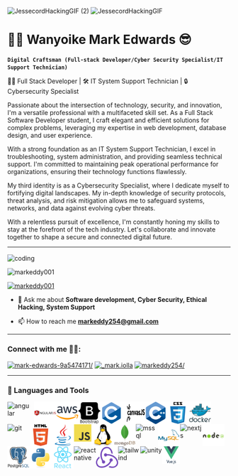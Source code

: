 <!-- **MarkEddy001/MarkEddy001** is a ✨ _special_ ✨ repository because its `README.md` (this file) appears on your GitHub profile. -->
![JessecordHackingGIF (2)](https://github.com/MarkEddy001/MarkEddy001/assets/57659295/e9b3370f-6c10-4792-85e9-485842c72167)
![JessecordHackingGIF](https://github.com/MarkEddy001/MarkEddy001/assets/57659295/bc0c02db-b694-4ea9-b68b-8072773cd349)

# 🏄‍♂️ Wanyoike Mark Edwards 😎

**`Digital Craftsman (Full-stack Developer/Cyber Security Specialist/IT Support Technician)`**

👨‍💻 Full Stack Developer | 🛠️ IT System Support Technician | 🔒 Cybersecurity Specialist

  Passionate about the intersection of technology, security, and innovation, I'm a versatile professional with a multifaceted skill set. As a Full Stack Software Developer student, I craft elegant and efficient solutions for complex problems, leveraging my expertise in web development, database design, and user experience.

 With a strong foundation as an IT System Support Technician, I excel in troubleshooting, system administration, and providing seamless technical support. I'm committed to maintaining peak operational performance for organizations, ensuring their technology functions flawlessly.

 My third identity is as a Cybersecurity Specialist, where I dedicate myself to fortifying digital landscapes. My in-depth knowledge of security protocols, threat analysis, and risk mitigation allows me to safeguard systems, networks, and data against evolving cyber threats.

 With a relentless pursuit of excellence, I'm constantly honing my skills to stay at the forefront of the tech industry. Let's collaborate and innovate together to shape a secure and connected digital future.

---

<img align="center" alt="coding" width="400" src="https://raw.githubusercontent.com/punitkmryh/punitkmryh/master/Developer.gif">
<p align="left"> <img src="https://komarev.com/ghpvc/?username=markeddy001&label=Profile%20views&color=0e75b6&style=flat" alt="markeddy001" /> </p>

<p align="left"> <a href="https://github.com/ryo-ma/github-profile-trophy"><img src="https://github-profile-trophy.vercel.app/?username=markeddy001" alt="markeddy001" /></a> </p>

- 💬 Ask me about **Software development, Cyber Security, Ethical Hacking, System Support**

- 📫 How to reach me **markeddy254@gmail.com**

---

<h3 align="left">Connect with me 📲😊:</h3>
<p align="left">
<a href="https://linkedin.com/in/mark-edwards-9a5474171/" target="blank"><img align="center" src="https://raw.githubusercontent.com/rahuldkjain/github-profile-readme-generator/master/src/images/icons/Social/linked-in-alt.svg" alt="mark-edwards-9a5474171/" height="30" width="40" /></a>
<a href="https://instagram.com/_mark.iolla" target="blank"><img align="center" src="https://raw.githubusercontent.com/rahuldkjain/github-profile-readme-generator/master/src/images/icons/Social/instagram.svg" alt="_mark.iolla" height="30" width="40" /></a>
<a href="https://www.leetcode.com/markeddy254/" target="blank"><img align="center" src="https://raw.githubusercontent.com/rahuldkjain/github-profile-readme-generator/master/src/images/icons/Social/leet-code.svg" alt="markeddy254/" height="30" width="40" /></a>
</p>

---

### 🧰 Languages and Tools

<img align="left" alt="angular" width="50" style="padding-right:10px;"
src="https://angular.io/assets/images/logos/angular/angular.svg"/>
<img align="left" alt="angularjs" width="50" height="50" src="https://raw.githubusercontent.com/devicons/devicon/master/icons/angularjs/angularjs-original-wordmark.svg"/>
<img align="left" alt="aws" width="50" height="50" src="https://raw.githubusercontent.com/devicons/devicon/master/icons/amazonwebservices/amazonwebservices-original-wordmark.svg"/>
<img align="left" alt="bootstrap" width="50" height="50" src="https://raw.githubusercontent.com/devicons/devicon/master/icons/bootstrap/bootstrap-plain-wordmark.svg"/>
<img align="left" alt="c" width="50" height="50" src="https://raw.githubusercontent.com/devicons/devicon/master/icons/c/c-original.svg"/>
<img align="left" alt="canvasjs" width="50" height="50" src="https://raw.githubusercontent.com/Hardik0307/Hardik0307/master/assets/canvasjs-charts.svg"/>
<img align="left" alt="cplusplus" width="50" height="50" src="https://raw.githubusercontent.com/devicons/devicon/master/icons/cplusplus/cplusplus-original.svg"/>
<img align="left" alt="css3" width="50" height="50" src="https://raw.githubusercontent.com/devicons/devicon/master/icons/css3/css3-original-wordmark.svg"/>
<img align="left" alt="docker" width="50" height="50" src="https://raw.githubusercontent.com/devicons/devicon/master/icons/docker/docker-original-wordmark.svg"/>
<img align="left" alt="git" width="50" height="50" src="https://www.vectorlogo.zone/logos/git-scm/git-scm-icon.svg"/>
<img align="left" alt="html5" width="50" height="50" src="https://raw.githubusercontent.com/devicons/devicon/master/icons/html5/html5-original-wordmark.svg"/>
<img align="left" alt="java" width="50" height="50" src="https://raw.githubusercontent.com/devicons/devicon/master/icons/java/java-original.svg"/>
<img align="left" alt="javascript" width="40" height="40" src="https://raw.githubusercontent.com/devicons/devicon/master/icons/javascript/javascript-original.svg"/>
<img align="left" alt="linux" width="50" height="50" src="https://raw.githubusercontent.com/devicons/devicon/master/icons/linux/linux-original.svg"/>
<img align="left" alt="mongodb" width="50" height="50" src="https://raw.githubusercontent.com/devicons/devicon/master/icons/mongodb/mongodb-original-wordmark.svg"/>
<img align="left" alt="mssql" width="50" height="50" src="https://www.svgrepo.com/show/303229/microsoft-sql-server-logo.svg"/>
<img align="left" alt="mysql" width="50" height="50" src="https://raw.githubusercontent.com/devicons/devicon/master/icons/mysql/mysql-original-wordmark.svg"/>
<img align="left" alt="nextjs" width="50" height="50" src="https://cdn.worldvectorlogo.com/logos/nextjs-2.svg"/>
<img align="left" alt="nodejs" width="50" height="50" src="https://raw.githubusercontent.com/devicons/devicon/master/icons/nodejs/nodejs-original-wordmark.svg"/>
<img align="left" alt="postgresql" width="50" height="50" src="https://raw.githubusercontent.com/devicons/devicon/master/icons/postgresql/postgresql-original-wordmark.svg"/>
<img align="left" alt="python" width="50" height="50" src="https://raw.githubusercontent.com/devicons/devicon/master/icons/python/python-original.svg"/>
<img align="left" alt="react" width="50" height="50" src="https://raw.githubusercontent.com/devicons/devicon/master/icons/react/react-original-wordmark.svg"/>
<img align="left" alt="reactnative" width="50" height="50" src="https://reactnative.dev/img/header_logo.svg"/>
<img align="left" alt="redux" width="50" height="50" src="https://raw.githubusercontent.com/devicons/devicon/master/icons/redux/redux-original.svg"/>
<img align="left" alt="tailwind" width="50" height="50" src="https://www.vectorlogo.zone/logos/tailwindcss/tailwindcss-icon.svg"/>
<img align="left" alt="unity" width="50" height="50" src="https://www.vectorlogo.zone/logos/unity3d/unity3d-icon.svg"/>
<img align="left" alt="vuejs" width="40" height="40" src="https://raw.githubusercontent.com/devicons/devicon/master/icons/vuejs/vuejs-original-wordmark.svg"/> </a> </p>

